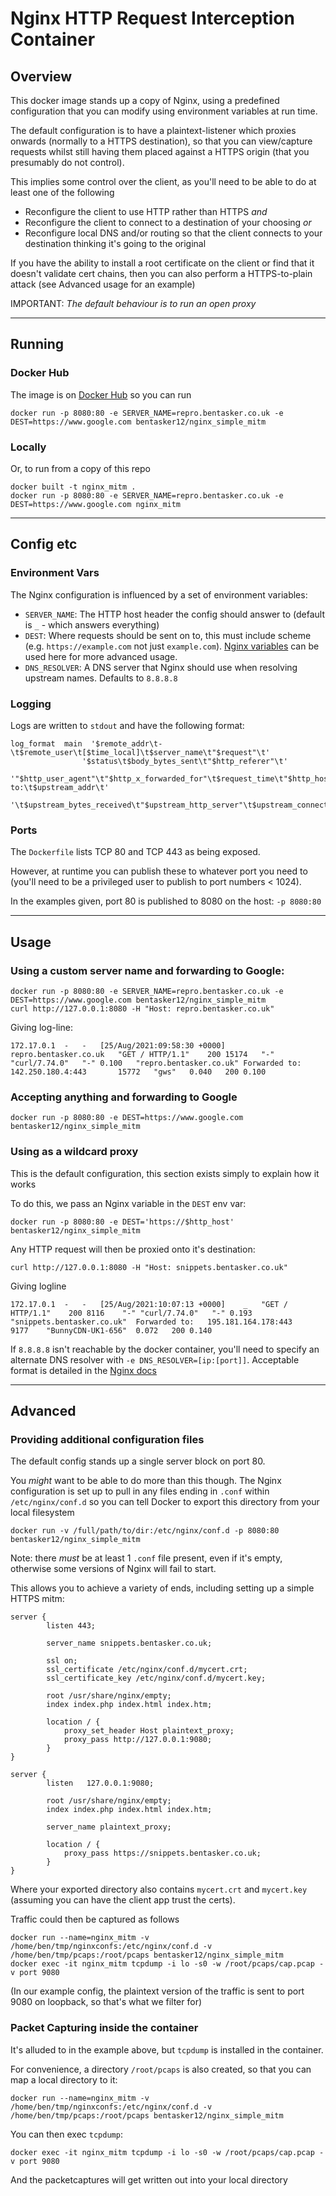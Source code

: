 # Nginx HTTP Request Interception Container

## Overview

This docker image stands up a copy of Nginx, using a predefined configuration that you can modify using environment variables at run time.

The default configuration is to have a plaintext-listener which proxies onwards (normally to a HTTPS destination), so that you can view/capture requests whilst still having them placed against a HTTPS origin (that you presumably do not control).

This implies some control over the client, as you'll need to be able to do at least one of the following

* Reconfigure the client to use HTTP rather than HTTPS *and*
* Reconfigure the client to connect to a destination of your choosing *or*
* Reconfigure local DNS and/or routing so that the client connects to your destination thinking it's going to the original

If you have the ability to install a root certificate on the client or find that it doesn't validate cert chains, then you can also perform a HTTPS-to-plain attack (see Advanced usage for an example)

IMPORTANT: *The default behaviour is to run an open proxy*


----

## Running

### Docker Hub

The image is on [Docker Hub](https://hub.docker.com/repository/docker/bentasker12/nginx_simple_mitm) so you can run

    docker run -p 8080:80 -e SERVER_NAME=repro.bentasker.co.uk -e DEST=https://www.google.com bentasker12/nginx_simple_mitm


### Locally

Or, to run from a copy of this repo

    docker built -t nginx_mitm .
    docker run -p 8080:80 -e SERVER_NAME=repro.bentasker.co.uk -e DEST=https://www.google.com nginx_mitm

----

## Config etc

### Environment Vars

The Nginx configuration is influenced by a set of environment variables:

* `SERVER_NAME`: The HTTP host header the config should answer to (default is `_` - which answers everything)
* `DEST`: Where requests should be sent on to, this must include scheme (e.g. `https://example.com` not just `example.com`). [Nginx variables](http://nginx.org/en/docs/varindex.html) can be used here for more advanced usage.
* `DNS_RESOLVER`: A DNS server that Nginx should use when resolving upstream names. Defaults to `8.8.8.8`


### Logging

Logs are written to `stdout` and have the following format:

    log_format  main  '$remote_addr\t-\t$remote_user\t[$time_local]\t$server_name\t"$request"\t'
                    '$status\t$body_bytes_sent\t"$http_referer"\t'
                    '"$http_user_agent"\t"$http_x_forwarded_for"\t$request_time\t"$http_host"\tForwarded to:\t$upstream_addr\t'
                    '\t$upstream_bytes_received\t"$upstream_http_server"\t$upstream_connect_time\t$upstream_status\t$upstream_response_time\t';



### Ports

The `Dockerfile` lists TCP 80 and TCP 443 as being exposed.

However, at runtime you can publish these to whatever port you need to (you'll need to be a privileged user to publish to port numbers < 1024).

In the examples given, port 80 is published to 8080 on the host: `-p 8080:80`


----

## Usage

### Using a custom server name and forwarding to Google:

    docker run -p 8080:80 -e SERVER_NAME=repro.bentasker.co.uk -e DEST=https://www.google.com bentasker12/nginx_simple_mitm
    curl http://127.0.0.1:8080 -H "Host: repro.bentasker.co.uk"

Giving log-line:

    172.17.0.1	-	-	[25/Aug/2021:09:58:30 +0000]	repro.bentasker.co.uk	"GET / HTTP/1.1"	200	15174	"-"	"curl/7.74.0"	"-"	0.100	"repro.bentasker.co.uk"	Forwarded to:	142.250.180.4:443		15772	"gws"	0.040	200	0.100


### Accepting anything and forwarding to Google

    docker run -p 8080:80 -e DEST=https://www.google.com bentasker12/nginx_simple_mitm


### Using as a wildcard proxy

This is the default configuration, this section exists simply to explain how it works

To do this, we pass an Nginx variable in the `DEST` env var:

    docker run -p 8080:80 -e DEST='https://$http_host' bentasker12/nginx_simple_mitm

Any HTTP request will then be proxied onto it's destination:

    curl http://127.0.0.1:8080 -H "Host: snippets.bentasker.co.uk"

Giving logline

    172.17.0.1	-	-	[25/Aug/2021:10:07:13 +0000]	_	"GET / HTTP/1.1"	200	8116	"-"	"curl/7.74.0"	"-"	0.193	"snippets.bentasker.co.uk"	Forwarded to:	195.181.164.178:443		9177	"BunnyCDN-UK1-656"	0.072	200	0.140

If `8.8.8.8` isn't reachable by the docker container, you'll need to specify an alternate DNS resolver with `-e DNS_RESOLVER=[ip:[port]]`. Acceptable format is detailed in the [Nginx docs](http://nginx.org/en/docs/http/ngx_http_core_module.html#resolver)


-----

## Advanced

### Providing additional configuration files

The default config stands up a single server block on port 80.

You _might_ want to be able to do more than this though. The Nginx configuration is set up to pull in any files ending in `.conf` within `/etc/nginx/conf.d` so you can tell Docker to export this directory from your local filesystem

    docker run -v /full/path/to/dir:/etc/nginx/conf.d -p 8080:80 bentasker12/nginx_simple_mitm

Note: there *must* be at least 1 `.conf` file present, even if it's empty, otherwise some versions of Nginx will fail to start.

This allows you to achieve a variety of ends, including setting up a simple HTTPS mitm:

    server {
            listen 443;

            server_name snippets.bentasker.co.uk;

            ssl on;
            ssl_certificate /etc/nginx/conf.d/mycert.crt;
            ssl_certificate_key /etc/nginx/conf.d/mycert.key;

            root /usr/share/nginx/empty;
            index index.php index.html index.htm;

            location / {
                proxy_set_header Host plaintext_proxy;
                proxy_pass http://127.0.0.1:9080;
            }
    }

    server {
            listen   127.0.0.1:9080;

            root /usr/share/nginx/empty;
            index index.php index.html index.htm;

            server_name plaintext_proxy;

            location / {
                proxy_pass https://snippets.bentasker.co.uk;
            }
    }

Where your exported directory also contains `mycert.crt` and `mycert.key` (assuming you can have the client app trust the certs).

Traffic could then be captured as follows

    docker run --name=nginx_mitm -v /home/ben/tmp/nginxconfs:/etc/nginx/conf.d -v /home/ben/tmp/pcaps:/root/pcaps bentasker12/nginx_simple_mitm
    docker exec -it nginx_mitm tcpdump -i lo -s0 -w /root/pcaps/cap.pcap -v port 9080

(In our example config, the plaintext version of the traffic is sent to port 9080 on loopback, so that's what we filter for)


### Packet Capturing inside the container

It's alluded to in the example above, but `tcpdump` is installed in the container.

For convenience, a directory `/root/pcaps` is also created, so that you can map a local directory to it:

    docker run --name=nginx_mitm -v /home/ben/tmp/nginxconfs:/etc/nginx/conf.d -v /home/ben/tmp/pcaps:/root/pcaps bentasker12/nginx_simple_mitm

You can then exec `tcpdump`:

    docker exec -it nginx_mitm tcpdump -i lo -s0 -w /root/pcaps/cap.pcap -v port 9080

And the packetcaptures will get written out into your local directory
